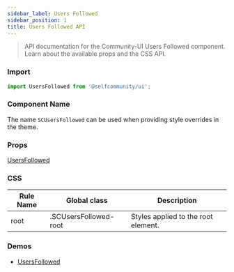```yaml
---
sidebar_label: Users Followed
sidebar_position: 1
title: Users Followed API
---
```

> API documentation for the Community-UI Users Followed component. Learn about the available props and the CSS API.

### Import 

```jsx
import UsersFollowed from '@selfcommunity/ui';
```

### Component Name

The name `SCUsersFollowed` can be used when providing style overrides in the theme.


### Props

[UsersFollowed](../Interfaces/usersfollowedprops)


### CSS

|Rule Name|Global class|Description|
|---|---|---|
|root|.SCUsersFollowed-root|Styles applied to the root element.|

### Demos

- [UsersFollowed](../Components/usersfollowed)